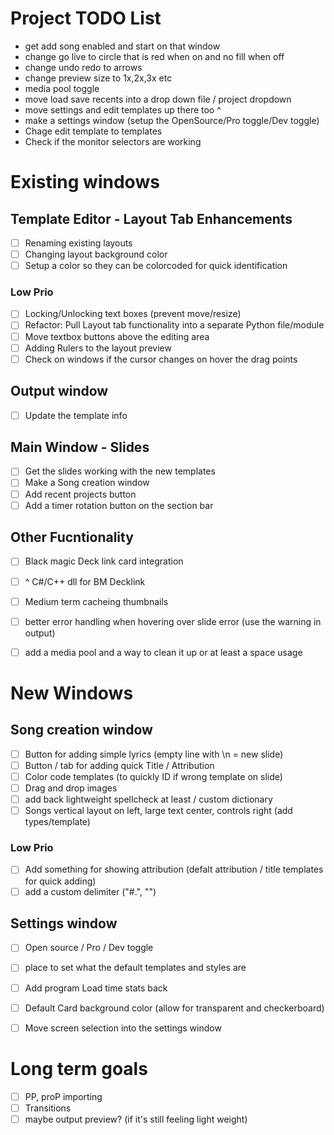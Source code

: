 # Project TODO List
- get add song enabled and start on that window
- change go live to circle that is red when on and no fill when off
- change undo redo to arrows
- change preview size to 1x,2x,3x etc
- media pool toggle
- move load save recents into a drop down file / project dropdown 
- move settings and edit templates up there too ^
- make a settings window (setup the OpenSource/Pro toggle/Dev toggle)
- Chage edit template to templates
- Check if the monitor selectors are working


# Existing windows
## Template Editor - Layout Tab Enhancements
- [ ] Renaming existing layouts
- [ ] Changing layout background color
- [ ] Setup a color so they can be colorcoded for quick identification
### Low Prio
- [ ] Locking/Unlocking text boxes (prevent move/resize)
- [ ] Refactor: Pull Layout tab functionality into a separate Python file/module
- [ ] Move textbox buttons above the editing area
- [ ] Adding Rulers to the layout preview
- [ ] Check on windows if the cursor changes on hover the drag points

## Output window
- [ ] Update the template info

## Main Window - Slides
- [ ] Get the slides working with the new templates
- [ ] Make a Song creation window
- [ ] Add recent projects button
- [ ] Add a timer rotation button on the section bar

## Other Fucntionality
- [ ] Black magic Deck link card integration
- [ ] ^ C#/C++ dll for BM Decklink
- [ ] Medium term cacheing thumbnails
- [ ] better error handling when hovering over slide error (use the warning in output)
- [ ] add a media pool and a way to clean it up or at least a space usage


# New Windows
## Song creation window
- [ ] Button for adding simple lyrics (empty line with \n = new slide)
- [ ] Button / tab for adding quick Title /  Attribution
- [ ] Color code templates (to quickly ID if wrong template on slide)
- [ ] Drag and drop images
- [ ] add back lightweight spellcheck at least / custom dictionary
- [ ] Songs vertical layout on left, large text center, controls right (add types/template)
### Low Prio
- [ ] Add something for showing attribution (defalt attribution / title templates for quick adding)
- [ ] add a custom delimiter ("#.", "\")

## Settings window
- [ ] Open source / Pro / Dev toggle
- [ ] place to set what the default templates and styles are
- [ ] Add program Load time stats back
- [ ] Default Card background color (allow for transparent and checkerboard)
- [ ] Move screen selection into the settings window


# Long term goals
- [ ] PP, proP importing
- [ ] Transitions
- [ ] maybe output preview? (if it's still feeling light weight)
